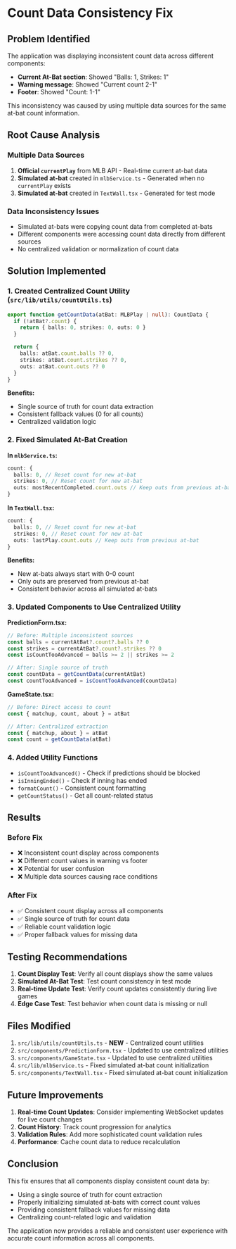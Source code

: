 # Count Data Consistency Fix

## Problem Identified
The application was displaying inconsistent count data across different components:

- **Current At-Bat section**: Showed "Balls: 1, Strikes: 1"
- **Warning message**: Showed "Current count 2-1" 
- **Footer**: Showed "Count: 1-1"

This inconsistency was caused by using multiple data sources for the same at-bat count information.

## Root Cause Analysis

### Multiple Data Sources
1. **Official `currentPlay`** from MLB API - Real-time current at-bat data
2. **Simulated at-bat** created in `mlbService.ts` - Generated when no `currentPlay` exists
3. **Simulated at-bat** created in `TextWall.tsx` - Generated for test mode

### Data Inconsistency Issues
- Simulated at-bats were copying count data from completed at-bats
- Different components were accessing count data directly from different sources
- No centralized validation or normalization of count data

## Solution Implemented

### 1. Created Centralized Count Utility (`src/lib/utils/countUtils.ts`)
```typescript
export function getCountData(atBat: MLBPlay | null): CountData {
  if (!atBat?.count) {
    return { balls: 0, strikes: 0, outs: 0 }
  }

  return {
    balls: atBat.count.balls ?? 0,
    strikes: atBat.count.strikes ?? 0,
    outs: atBat.count.outs ?? 0
  }
}
```

**Benefits:**
- Single source of truth for count data extraction
- Consistent fallback values (0 for all counts)
- Centralized validation logic

### 2. Fixed Simulated At-Bat Creation
**In `mlbService.ts`:**
```typescript
count: {
  balls: 0, // Reset count for new at-bat
  strikes: 0, // Reset count for new at-bat
  outs: mostRecentCompleted.count.outs // Keep outs from previous at-bat
}
```

**In `TextWall.tsx`:**
```typescript
count: {
  balls: 0, // Reset count for new at-bat
  strikes: 0, // Reset count for new at-bat
  outs: lastPlay.count.outs // Keep outs from previous at-bat
}
```

**Benefits:**
- New at-bats always start with 0-0 count
- Only outs are preserved from previous at-bat
- Consistent behavior across all simulated at-bats

### 3. Updated Components to Use Centralized Utility

**PredictionForm.tsx:**
```typescript
// Before: Multiple inconsistent sources
const balls = currentAtBat?.count?.balls ?? 0
const strikes = currentAtBat?.count?.strikes ?? 0
const isCountTooAdvanced = balls >= 2 || strikes >= 2

// After: Single source of truth
const countData = getCountData(currentAtBat)
const countTooAdvanced = isCountTooAdvanced(countData)
```

**GameState.tsx:**
```typescript
// Before: Direct access to count
const { matchup, count, about } = atBat

// After: Centralized extraction
const { matchup, about } = atBat
const count = getCountData(atBat)
```

### 4. Added Utility Functions
- `isCountTooAdvanced()` - Check if predictions should be blocked
- `isInningEnded()` - Check if inning has ended
- `formatCount()` - Consistent count formatting
- `getCountStatus()` - Get all count-related status

## Results

### Before Fix
- ❌ Inconsistent count display across components
- ❌ Different count values in warning vs footer
- ❌ Potential for user confusion
- ❌ Multiple data sources causing race conditions

### After Fix
- ✅ Consistent count display across all components
- ✅ Single source of truth for count data
- ✅ Reliable count validation logic
- ✅ Proper fallback values for missing data

## Testing Recommendations

1. **Count Display Test**: Verify all count displays show the same values
2. **Simulated At-Bat Test**: Test count consistency in test mode
3. **Real-time Update Test**: Verify count updates consistently during live games
4. **Edge Case Test**: Test behavior when count data is missing or null

## Files Modified

1. `src/lib/utils/countUtils.ts` - **NEW** - Centralized count utilities
2. `src/components/PredictionForm.tsx` - Updated to use centralized utilities
3. `src/components/GameState.tsx` - Updated to use centralized utilities
4. `src/lib/mlbService.ts` - Fixed simulated at-bat count initialization
5. `src/components/TextWall.tsx` - Fixed simulated at-bat count initialization

## Future Improvements

1. **Real-time Count Updates**: Consider implementing WebSocket updates for live count changes
2. **Count History**: Track count progression for analytics
3. **Validation Rules**: Add more sophisticated count validation rules
4. **Performance**: Cache count data to reduce recalculation

## Conclusion

This fix ensures that all components display consistent count data by:
- Using a single source of truth for count extraction
- Properly initializing simulated at-bats with correct count values
- Providing consistent fallback values for missing data
- Centralizing count-related logic and validation

The application now provides a reliable and consistent user experience with accurate count information across all components.
